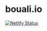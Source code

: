 # bouali.io

[![Netlify Status](https://api.netlify.com/api/v1/badges/af5a7754-8cbc-4bb2-8cea-4e418da2135b/deploy-status)](https://app.netlify.com/sites/bouali-io/deploys)

